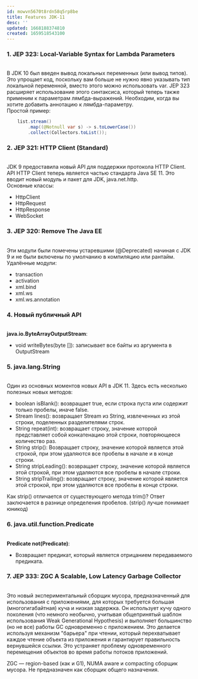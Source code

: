 ```yaml
---
id: mowvn5670t8rdn58q5rp8be
title: Features JDK-11
desc: ''
updated: 1668188374810
created: 1659518543100
---
```


### 1. JEP 323: Local-Variable Syntax for Lambda Parameters 
&nbsp;    
В JDK 10 был введен вывод локальных переменных (или вывод типов). Это упрощает код, поскольку вам больше не нужно явно указывать тип локальной переменной, вместо этого можно использовать var. JEP 323 расширяет использование этого синтаксиса, который теперь также применим к параметрам лямбда-выражений. Необходим, когда вы хотите добавить аннотацию к лямбда-параметру.   
Простой пример:

```java
    list.stream()
        .map((@Notnull var s) -> s.toLowerCase())
        .collect(Collectors.toList());
```

### 2. JEP 321: HTTP Client (Standard)
&nbsp;    
JDK 9 предоставила новый API для поддержки протокола HTTP Client.
API HTTP Client теперь является частью стандарта Java SE 11. Это вводит новый модуль и пакет для JDK, java.net.http.   
Основные классы:    
  * HttpClient
  * HttpRequest
  * HttpResponse
  * WebSocket

### 3. JEP 320: Remove The Java EE
&nbsp;  
Эти модули были помечены устаревшими (@Deprecated) начиная с JDK 9 и не были включены по умолчанию в компиляцию или рантайм.  
Удалённые модули:
  * transaction
  * activation
  * xml.bind
  * xml.ws
  * xml.ws.annotation

### 4. Новый публичный API    
&nbsp;  
**java.io.ByteArrayOutputStream**:  
  - void writeBytes(byte []): записывает все байты из аргумента в OutputStream
&nbsp;  

### 5. java.lang.String
&nbsp;  
Один из основных моментов новых API в JDK 11. Здесь есть несколько полезных новых методов:
  * boolean isBlank(): возвращает true, если строка пуста или содержит только пробелы, иначе false.
  *  Stream lines(): возвращает Stream из String, извлеченных из этой строки, поделенных разделителями строк.
  *  String repeat(int): возвращает строку, значение которой представляет собой конкатенацию этой строки, повторяющееся количество раз.
  *  String strip(): Возвращает строку, значение которой является этой строкой, при этом удаляются все пробелы в начале и в конце строки.
  *  String stripLeading(): возвращает строку, значение которой является этой строкой, при этом удаляются все пробелы в начале строки.
  *  String stripTrailing(): возвращает строку, значение которой является этой строкой, при этом удаляются все пробелы в конце строки.
    
Как strip() отличается от существующего метода trim()? Ответ заключается в разнице определения пробелов. (strip() лучше понимает юникод)  

### 6. java.util.function.Predicate
&nbsp;  
  **Predicate not(Predicate)**: 
  - Возвращает предикат, который является отрицанием передаваемого предиката.

### 7. JEP 333: ZGC A Scalable, Low Latency Garbage Collector
&nbsp;  
Это новый экспериментальный сборщик мусора, предназначенный для использования с приложениями, для которых требуется большая (многогигабайтная) куча и низкая задержка. Он использует кучу одного поколения (что немного необычно, учитывая общепринятый шаблон использования Weak Generational Hypothesis) и выполняет большинство (но не все) работы GC одновременно с приложением. Это делается используя механизм "барьера" при чтении, который перехватывает каждое чтение объекта из приложения и гарантирует правильность вернувшейся ссылки. Это устраняет проблему одновременного перемещения объектов во время работы потоков приложений.

ZGC — region-based (как и G1), NUMA aware и compacting сборщик мусора. Не предназначен как сборщик общего назначения.

